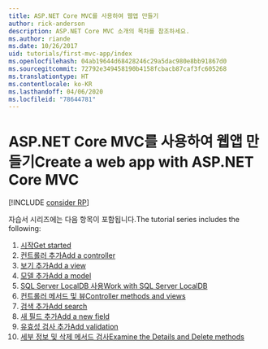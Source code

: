 ```yaml
---
title: ASP.NET Core MVC를 사용하여 웹앱 만들기
author: rick-anderson
description: ASP.NET Core MVC 소개의 목차를 참조하세요.
ms.author: riande
ms.date: 10/26/2017
uid: tutorials/first-mvc-app/index
ms.openlocfilehash: 04ab19644d68428246c29a5dac980e8bb91867d0
ms.sourcegitcommit: 72792e349458190b4158fcbacb87caf3fc605268
ms.translationtype: HT
ms.contentlocale: ko-KR
ms.lasthandoff: 04/06/2020
ms.locfileid: "78644781"
---
```

# <a name="create-a-web-app-with-aspnet-core-mvc"></a><span data-ttu-id="44d81-103">ASP.NET Core MVC를 사용하여 웹앱 만들기</span><span class="sxs-lookup"><span data-stu-id="44d81-103">Create a web app with ASP.NET Core MVC</span></span>

[!INCLUDE [consider RP](~/includes/razor.md)]

<span data-ttu-id="44d81-104">자습서 시리즈에는 다음 항목이 포함됩니다.</span><span class="sxs-lookup"><span data-stu-id="44d81-104">The tutorial series includes the following:</span></span>

1. [<span data-ttu-id="44d81-105">시작</span><span class="sxs-lookup"><span data-stu-id="44d81-105">Get started</span></span>](start-mvc.md)
1. [<span data-ttu-id="44d81-106">컨트롤러 추가</span><span class="sxs-lookup"><span data-stu-id="44d81-106">Add a controller</span></span>](adding-controller.md)
1. [<span data-ttu-id="44d81-107">보기 추가</span><span class="sxs-lookup"><span data-stu-id="44d81-107">Add a view</span></span>](adding-view.md)
1. [<span data-ttu-id="44d81-108">모델 추가</span><span class="sxs-lookup"><span data-stu-id="44d81-108">Add a model</span></span>](adding-model.md)
1. [<span data-ttu-id="44d81-109">SQL Server LocalDB 사용</span><span class="sxs-lookup"><span data-stu-id="44d81-109">Work with SQL Server LocalDB</span></span>](working-with-sql.md)
1. [<span data-ttu-id="44d81-110">컨트롤러 메서드 및 뷰</span><span class="sxs-lookup"><span data-stu-id="44d81-110">Controller methods and views</span></span>](controller-methods-views.md)
1. [<span data-ttu-id="44d81-111">검색 추가</span><span class="sxs-lookup"><span data-stu-id="44d81-111">Add search</span></span>](search.md)
1. [<span data-ttu-id="44d81-112">새 필드 추가</span><span class="sxs-lookup"><span data-stu-id="44d81-112">Add a new field</span></span>](new-field.md)
1. [<span data-ttu-id="44d81-113">유효성 검사 추가</span><span class="sxs-lookup"><span data-stu-id="44d81-113">Add validation</span></span>](validation.md)
1. [<span data-ttu-id="44d81-114">세부 정보 및 삭제 메서드 검사</span><span class="sxs-lookup"><span data-stu-id="44d81-114">Examine the Details and Delete methods</span></span>](details.md)

